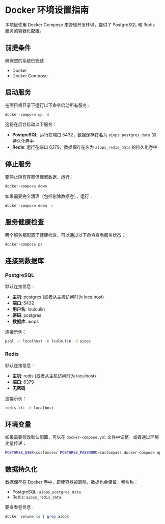 # Docker 环境设置指南

本项目使用 Docker Compose 来管理开发环境，提供了 PostgreSQL 和 Redis 服务的容器化配置。

## 前提条件

确保您的系统已安装：

- Docker 
- Docker Compose

## 启动服务

在项目根目录下运行以下命令启动所有服务：

```bash
docker-compose up -d
```

这将在后台启动以下服务：

- **PostgreSQL**: 运行在端口 5432，数据保存在名为 `aiops_postgres_data` 的持久化卷中
- **Redis**: 运行在端口 6379，数据保存在名为 `aiops_redis_data` 的持久化卷中

## 停止服务

要停止所有容器但保留数据，运行：

```bash
docker-compose down
```

如果需要完全清理（包括删除数据卷），运行：

```bash
docker-compose down -v
```

## 服务健康检查

两个服务都配置了健康检查，可以通过以下命令查看服务状态：

```bash
docker-compose ps
```

## 连接到数据库

### PostgreSQL

默认连接信息：
- **主机**: postgres (或者从主机访问时为 localhost)
- **端口**: 5432
- **用户名**: louloulin
- **密码**: postgres
- **数据库**: aiops

连接示例：

```bash
psql -h localhost -U louloulin -d aiops
```

### Redis

默认连接信息：
- **主机**: redis (或者从主机访问时为 localhost)
- **端口**: 6379
- **无密码**

连接示例：

```bash
redis-cli -h localhost
```

## 环境变量

如果需要修改默认配置，可以在 `docker-compose.yml` 文件中调整，或者通过环境变量传递：

```bash
POSTGRES_USER=customuser POSTGRES_PASSWORD=custompass docker-compose up -d
```

## 数据持久化

数据保存在 Docker 卷中，即使容器被删除，数据也会保留。卷名称：

- PostgreSQL: `aiops_postgres_data`
- Redis: `aiops_redis_data`

要查看卷信息：

```bash
docker volume ls | grep aiops
``` 